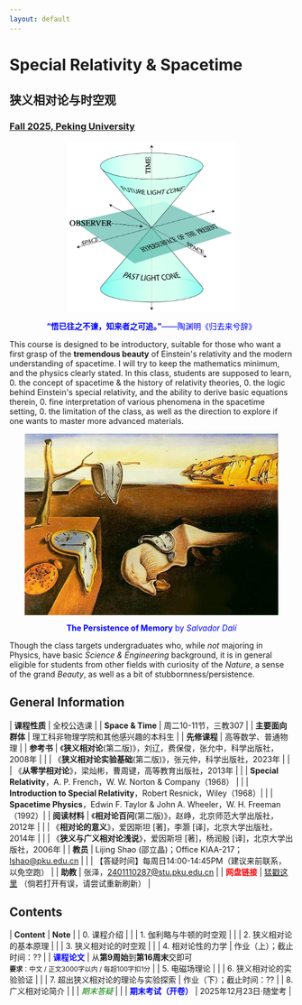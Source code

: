 ```yaml
---
layout: default
---
```


<style>
table {
  font-family: arial, sans-serif;
  border-collapse: collapse;
  width: 100%;
}

td, th {
  border: 1px solid #dddddd;
  text-align: left;
  padding: 8px;
}

tr:nth-child(odd) {
  background-color: #dddddd;
}
</style>

<!-- <h2>
<font color="red">
*** Notice: links are not maintained after the end of course! 
</font>
</h2> -->

# <b>Special Relativity & Spacetime</b>
## <b>狭义相对论与时空观</b>

### <u>Fall 2025, Peking University</u>

<div style="display: flex; justify-content: center;">
<img src="../sr25/lightcone.png" width="300">
</div>

<p align="center">
<font color="blue">
<b>“悟已往之不谏，知来者之可追。”</b>——陶渊明《归去来兮辞》</font>
</p>

This course is designed to be introductory, suitable for those who want a first
grasp of the **tremendous beauty** of Einstein's relativity and the modern 
understanding of spacetime. I will try to keep the mathematics minimum, and the
physics clearly stated.  In this class, students are supposed to learn,
0. the concept of spacetime & the history of relativity theories,
0. the logic behind Einstein's special relativity, and the ability to derive basic equations therein,
0. fine interpretation of various phenomena in the spacetime setting,
0. the limitation of the class, as well as the direction to explore if one wants to master more advanced materials.

<div style="display: flex; justify-content: center;">
<img src="../sr25/DALI.jpg" width="450">
</div>

<p></p>

<p align="center">
<font color="blue">
<b>The Persistence of Memory</b> by <i>Salvador Dalí</i></font>
</p>

Though the class targets undergraduates who, while *not* majoring in Physics,
have basic *Science & Engineering* background, it is in general eligible for
students from other fields with curiosity of the *Nature*, a sense of the
grand *Beauty*, as well as a bit of stubbornness/persistence. 

<p></p>



## General Information

| **课程性质** | 全校公选课 |
| **Space & Time** |  周二10-11节，三教307 |
| **主要面向群体** | 理工科非物理学院和其他感兴趣的本科生 |
| **先修课程** | 高等数学、普通物理 |
| **参考书** | 《**狭义相对论**(第二版)》，刘辽，费保俊，张允中，科学出版社，2008年 |
| | 《**狭义相对论实验基础**(第二版)》，张元仲，科学出版社，2023年 |
| | 《**从零学相对论**》，梁灿彬，曹周键，高等教育出版社，2013年 |
| | **Special Relativity**，A. P. French，W. W. Norton & Company（1968） |
| | **Introduction to Special Relativity**，Robert Resnick，Wiley（1968）|
| | **Spacetime Physics**，Edwin F. Taylor & John A. Wheeler，W. H. Freeman（1992）|
| **阅读材料** | 《**相对论百问**(第二版)》，赵峥，北京师范大学出版社，2012年 |
| | 《**相对论的意义**》，爱因斯坦 [著]，李灏 [译]，北京大学出版社，2014年 |
| | 《**狭义与广义相对论浅说**》，爱因斯坦 [著]，杨润殷 [译]，北京大学出版社，2006年 |
| **教员** | Lijing Shao (邵立晶)；Office KIAA-217；lshao@pku.edu.cn | 
| | 【答疑时间】每周日14:00-14:45PM（建议来前联系，以免空跑） | 
| **助教** | 张泽，2401110287@stu.pku.edu.cn |
| <font color="red"><b>网盘链接</b></font> | [猛戳这里](https://disk.pku.edu.cn/link/AADA3F37080DE34F9D85830B93EC78E666) （倘若打开有误，请尝试重新刷新） |

<p></p>

## Contents

| **Content** | **Note** |
| 0. 课程介绍 | |
| 1. 伽利略与牛顿的时空观 | |
| 2. 狭义相对论的基本原理 | |
| 3. 狭义相对论的时空观 |  |
| 4. 相对论性的力学 | 作业（上）；截止时间：?? |
| <font color="blue"><b>课程论文</b></font> | 从**第9周始**到**第16周末**交即可<br><small>**要求**：中文 / 正文3000字以内 / 每超100字扣1分</small> |
| 5. 电磁场理论 | |
| 6. 狭义相对论的实验验证 |  |
| 7. 超出狭义相对论的理论与实验探索 | 作业（下）；截止时间：?? |
| 8. 广义相对论简介 |  | 
| <font color="green"><i>期末答疑</i></font> | |
| <font color="blue"><b>期末考试（开卷）</b></font> | 2025年12月23日·随堂考 |

<p></p>


<!-- ## 学生对课程的总体评价

<div style="display: flex; justify-content: center;">
<img src="gr21_score.png" width="880">
</div> -->

<script type="text/x-mathjax-config">
  MathJax.Hub.Config({
    tex2jax: {
      inlineMath: [ ['$','$'] ],
      processEscapes: true
    }
  });
</script>
<script type="text/javascript" src="https://cdn.mathjax.org/mathjax/latest/MathJax.js?config=TeX-AMS-MML_HTMLorMML">
</script>

